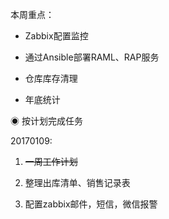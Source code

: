 本周重点：

* Zabbix配置监控

* 通过Ansible部署RAML、RAP服务

* 仓库库存清理

* 年底统计

◉ 按计划完成任务

20170109:

1. ~~一周工作计划~~

2. 整理出库清单、销售记录表

3. 配置zabbix邮件，短信，微信报警



